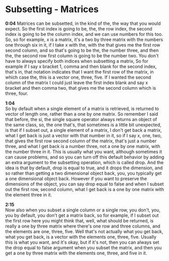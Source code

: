 # Subsetting - Matrices

**0:04** 
Matrices can be subsetted, in the kind of the, the way that you would expect. So the first index is going to be, the, the row index, the second index is going to be the column index, and we can use numbers for this too. So, so for example, x is a matrix, it's a two by three matrix with the numbers one through six in it, if I take x with the, with the that gives me the first row second column, and so that's going to be the, the number three, and then the, the second row first column is going to be the number two. You don't have to always specify both indices when subsetting a matrix, So for example if I say x bracket 1, comma and then blank for the second index, that's in, that notation indicates that I want the first row of the matrix, in which case the, this is a vector one, three, five. If I wanted the second column of the matrix I could just leave the first index blank and say x bracket and then comma two, that gives me the second column which is three, four. 

**1:04**  
So by default when a single element of a matrix is retrieved, is returned to vector of length one, rather than a one by one matrix. So remember I said that before, the si, the single square operator always returns an object of the same class, so, the one that's, that sometimes is a little bit unexpected, is that if I subset out, a single element of a matrix, I don't get back a matrix, what I get back is just a vector with that number in it, so if I say x, one, two, that gives the first row second column of the matrix, that's just a number three, and what I get back is a number three,  not a one by one matrix, with the number three in it. This is usually what you want, although sometimes it can cause problems, and so you can turn off this default behavior by adding an extra argument to the subsetting operation, which is called drop. And the idea is that by default, drop is equal to true, and it drops the dimension, and so rather than getting a two dimensional object back, you, you typically get a one dimensional object back. However if you want to preserve the dimensions of the object, you can say drop equal to false and when I subset out the first row, second column, what I get back is a one by one matrix with the element three in it. 

**2:15**  
Now also when you subset a single column or a single row, you don't, you, you by default, you don't get a matrix back, so for example, if I subset out the first row here you might think that, well, what should be returned, is really a one by three matrix where there's one row and three columns, and the elements are one, three, five. Well that's not actually what you get back, what you get back, is a vector with the elements one, three, five. Usually this is what you want, and it's okay, but if it's not, then you can always set the drop equal to false argument when you subset the matrix, and then you get a one by three matrix with the elements one, three, and five in it. 